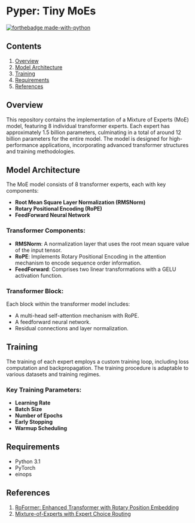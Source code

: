 # Pyper: Tiny MoEs

[![forthebadge made-with-python](http://ForTheBadge.com/images/badges/made-with-python.svg)](https://www.python.org/)

## Contents

1. [Overview](#overview)
2. [Model Architecture](#model-architecture)
3. [Training](#training)
4. [Requirements](#requirements)
5. [References](#references)

## Overview

This repository contains the implementation of a Mixture of Experts (MoE) model, featuring 8 individual transformer experts. Each expert has approximately 1.5 billion parameters, culminating in a total of around 12 billion parameters for the entire model. The model is designed for high-performance applications, incorporating advanced transformer structures and training methodologies.

## Model Architecture

The MoE model consists of 8 transformer experts, each with key components:

- **Root Mean Square Layer Normalization (RMSNorm)**
- **Rotary Positional Encoding (RoPE)**
- **FeedForward Neural Network**

### Transformer Components:

- **RMSNorm**: A normalization layer that uses the root mean square value of the input tensor.
- **RoPE**: Implements Rotary Positional Encoding in the attention mechanism to encode sequence order information.
- **FeedForward**: Comprises two linear transformations with a GELU activation function.

### Transformer Block:

Each block within the transformer model includes:

- A multi-head self-attention mechanism with RoPE.
- A feedforward neural network.
- Residual connections and layer normalization.

## Training

The training of each expert employs a custom training loop, including loss computation and backpropagation. The training procedure is adaptable to various datasets and training regimes.

### Key Training Parameters:

- **Learning Rate**
- **Batch Size**
- **Number of Epochs**
- **Early Stopping**
- **Warmup Scheduling**

## Requirements

- Python 3.1
- PyTorch
- einops

## References

1. [RoFormer: Enhanced Transformer with Rotary Position Embedding](https://arxiv.org/abs/2104.09864)
2. [Mixture-of-Experts with Expert Choice Routing](https://arxiv.org/abs/2202.09368)
